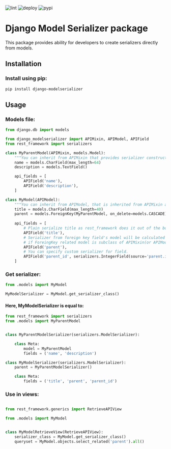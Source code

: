 ![lint](https://github.com/floydya/drf-extended/actions/workflows/lint.yml/badge.svg)
![deploy](https://github.com/floydya/drf-extended/actions/workflows/deploy.yml/badge.svg)
![pypi](https://badge.fury.io/py/drf-extended.svg)

# Django Model Serializer package  

This package provides ability for developers to create serializers directly from models.  

## Installation  

### Install using pip:  

```bash  
pip install django-modelserializer  
```  

## Usage  

### Models file:

```python  
from django.db import models

from django_modelserializer import APIMixin, APIModel, APIField
from rest_framework import serializers

class MyParentModel(APIMixin, models.Model):
    """You can inherit from APIMixin that provides serializer constructor method."""
    name = models.CharField(max_length=64)
    description = models.TextField()

	api_fields = [
		APIField('name'),
		APIField('description'),
	]

class MyModel(APIModel):
    """You can inherit from APIModel, that is inherited from APIMixin and models.Model"""
    title = models.CharField(max_length=40)
    parent = models.ForeignKey(MyParentModel, on_delete=models.CASCADE)
  
    api_fields = [
        # Plain serialize title as rest_framework does it out of the box.
        APIField('title'),
        # Serializer from foreign key field's model will be calculated automatically,
        # if ForeingKey related model is subclass of APIMixin(or APIModel).
        APIField('parent'),
        # You can specify custom serializer for field.
        APIField('parent_id', serializers.IntegerField(source='parent.id')),
    ]
```

### Get serializer:

```python
from .models import MyModel

MyModelSerializer = MyModel.get_serializer_class()
```
#### Here, MyModelSerializer is equal to:
```python
from rest_framework import serializers
from .models import MyParentModel


class MyParentModelSerializer(serializers.ModelSerializer):

    class Meta:
        model = MyParentModel
        fields = ('name', 'description')

class MyModelSerializer(serializers.ModelSerializer):
    parent = MyParentModelSerializer()

    class Meta:
        fields = ('title', 'parent', 'parent_id')

```

### Use in views:
```python

from rest_framework.generics import RetrieveAPIView

from .models import MyModel


class MyModelRetrieveView(RetrieveAPIView):
    serializer_class = MyModel.get_serializer_class()
    queryset = MyModel.objects.select_related('parent').all()

```